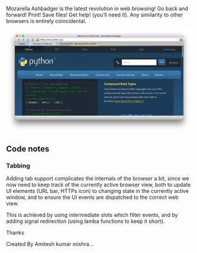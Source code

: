
Mozarella Ashbadger is the latest revolution in web 
browsing! Go back and forward! Print! Save files! Get help! 
(you’ll need it). Any similarity to other browsers is entirely 
coincidental.

![Browser tabbed](screenshot-browser-tabbed.jpg)



## Code notes

### Tabbing

Adding tab support complicates the internals of the browser a bit, since we
now need to keep track of the currently active browser view, both to update
UI elements (URL bar, HTTPs icon) to changing state in the currently active
window, and to ensure the UI events are dispatched to the correct web view.

This is achieved by using intermediate slots which filter events, and by
adding signal redirection (using lamba functions to keep it short).

Thanks

Created By Amitesh kumar mishra...

